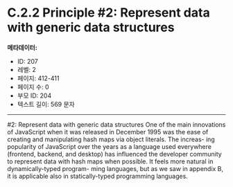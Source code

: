 # C.2.2 Principle #2: Represent data with generic data structures

**메타데이터:**
- ID: 207
- 레벨: 2
- 페이지: 412-411
- 페이지 수: 0
- 부모 ID: 204
- 텍스트 길이: 569 문자

---

#2: Represent data with generic data structures
One of the main innovations of JavaScript when it was released in December 1995
was the ease of creating and manipulating hash maps via object literals. The increas-
ing popularity of JavaScript over the years as a language used everywhere (frontend,
backend, and desktop) has influenced the developer community to represent data
with hash maps when possible. It feels more natural in dynamically-typed program-
ming languages, but as we saw in appendix B, it is applicable also in statically-typed
programming languages.